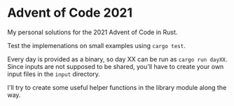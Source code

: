 # Advent of Code 2021
My personal solutions for the 2021 Advent of Code in Rust.

Test the implemenations on small examples using `cargo test`.

Every day is provided as a binary, so day XX can be run as `cargo run dayXX`.
Since inputs are not supposed to be shared, you'll have to create your own input files in the `input` directory.

I'll try to create some useful helper functions in the library module along the way.